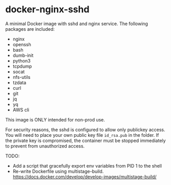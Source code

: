# docker-nginx-sshd
A minimal Docker image with sshd and nginx service. The following packages are included:
* nginx
* openssh
* bash
* dumb-init
* python3
* tcpdump
* socat
* nfs-utils
* tzdata
* curl
* git
* jq
* yq
* AWS cli

This image is ONLY intended for non-prod use.

For security reasons, the sshd is configured to allow only publickey access. You will need to place your own public key file `id_rsa.pub` in the folder. If the private key is compromised, the container must be stopped immediately to prevent from unauthorized access.


TODO:
- Add a script that gracefully export env variables from PID 1 to the shell
- Re-write Dockerfile using multistage-build. https://docs.docker.com/develop/develop-images/multistage-build/
